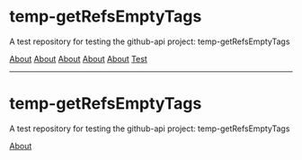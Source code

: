 # temp-getRefsEmptyTags
A test repository for testing the github-api project: temp-getRefsEmptyTags


[About](./About.md) [About](./About.md) [About](./About.md) [About](./About.md) [About](./About.md) [Test](./About.md)

___


# temp-getRefsEmptyTags
A test repository for testing the github-api project: temp-getRefsEmptyTags

[About](./About.md)

